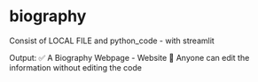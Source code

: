 # biography
Consist of LOCAL FILE and python_code - with streamlit

Output:
✅ A Biography Webpage - Website
📝 Anyone can edit the information without editing the code
